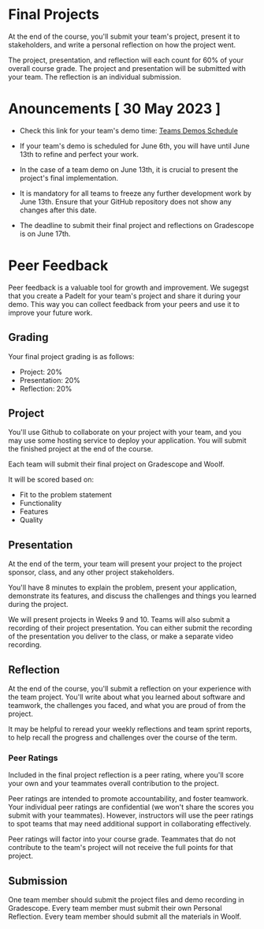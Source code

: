 # Final Projects

At the end of the course, you'll submit your team's project, present it to stakeholders, and write a personal reflection on how the project went.

The project, presentation, and reflection will each count for 60% of your overall course grade. The project and presentation will be submitted with your team. The reflection is an individual submission.

# Anouncements [ 30 May 2023 ]

- Check this link for your team's demo time: <a href="https://docs.google.com/spreadsheets/d/1SCe2uabE1s-GGo_ZTjx2Pdn24nRMc5AKSLooAyqYmg8/edit?usp=sharing"> Teams Demos Schedule </a>

- If your team's demo is scheduled for June 6th, you will have until June 13th to refine and perfect your work.
- In the case of a team demo on June 13th, it is crucial to present the project's final implementation.
- It is mandatory for all teams to freeze any further development work by June 13th. Ensure that your GitHub repository does not show any changes after this date.
- The deadline to submit their final project and reflections on Gradescope is on June 17th.

# Peer Feedback

Peer feedback is a valuable tool for growth and improvement. We sugegst that you create a Padelt for your team's project and share it during your demo. This way you can collect feedback from your peers and use it to improve your future work.

## Grading

Your final project grading is as follows:

- Project: 20%
- Presentation: 20%
- Reflection: 20%

## Project

You'll use Github to collaborate on your project with your team, and you may use some hosting service to deploy your application. You will submit the finished project at the end of the course.

Each team will submit their final project on Gradescope and Woolf.

It will be scored based on:

- Fit to the problem statement
- Functionality
- Features
- Quality

## Presentation

At the end of the term, your team will present your project to the project sponsor, class, and any other project stakeholders.

You'll have 8 minutes to explain the problem, present your application, demonstrate its features, and discuss the challenges and things you learned during the project.

We will present projects in Weeks 9 and 10. Teams will also submit a recording of their project presentation. You can either submit the recording of the presentation you deliver to the class, or make a separate video recording.

## Reflection

At the end of the course, you'll submit a reflection on your experience with the team project. You'll write about what you learned about software and teamwork, the challenges you faced, and what you are proud of from the project.

It may be helpful to reread your weekly reflections and team sprint reports, to help recall the progress and challenges over the course of the term.

### Peer Ratings

Included in the final project reflection is a peer rating, where you'll score your own and your teammates overall contribution to the project.

Peer ratings are intended to promote accountability, and foster teamwork. Your individual peer ratings are confidential (we won't share the scores you submit with your teammates). However, instructors will use the peer ratings to spot teams that may need additional support in collaborating effectively.

Peer ratings will factor into your course grade. Teammates that do not contribute to the team's project will not receive the full points for that project.

## Submission

One team member should submit the project files and demo recording in Gradescope. Every team member must submit their own Personal Reflection. Every team member should submit all the materials in Woolf.
